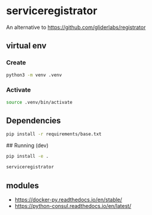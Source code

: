 # serviceregistrator

An alternative to https://github.com/gliderlabs/registrator

## virtual env

### Create

```bash
python3 -m venv .venv
```

### Activate

```bash
source .venv/bin/activate
```

## Dependencies

```bash
pip install -r requirements/base.txt
```

## Running (dev)


```bash
pip install -e .
```

```bash
serviceregistrator
```


## modules

- https://docker-py.readthedocs.io/en/stable/
- https://python-consul.readthedocs.io/en/latest/
